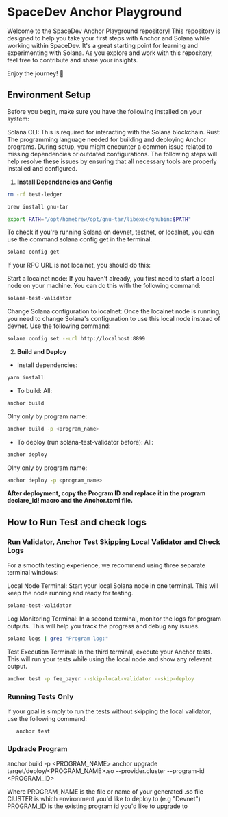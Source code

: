 # SpaceDev Anchor Playground

Welcome to the SpaceDev Anchor Playground repository! This repository is designed to help you take your first steps with Anchor and Solana while working within SpaceDev.
It's a great starting point for learning and experimenting with Solana.
As you explore and work with this repository, feel free to contribute and share your insights.

Enjoy the journey! 🚀

## Environment Setup

Before you begin, make sure you have the following installed on your system:

Solana CLI: This is required for interacting with the Solana blockchain.
Rust: The programming language needed for building and deploying Anchor programs.
During setup, you might encounter a common issue related to missing dependencies or outdated configurations. The following steps will help resolve these issues by ensuring that all necessary tools are properly installed and configured.

1. **Install Dependencies and Config**

```bash
rm -rf test-ledger

brew install gnu-tar

export PATH="/opt/homebrew/opt/gnu-tar/libexec/gnubin:$PATH"
```

To check if you're running Solana on devnet, testnet, or localnet, you can use the command solana config get in the terminal.

```bash
solana config get
```

If your RPC URL is not localnet, you should do this:

Start a localnet node: If you haven't already, you first need to start a local node on your machine. You can do this with the following command:

```bash
solana-test-validator
```

Change Solana configuration to localnet: Once the localnet node is running, you need to change Solana's configuration to use this local node instead of devnet. Use the following command:

```bash
solana config set --url http://localhost:8899
```

2. **Build and Deploy**

- Install dependencies:

```bash
yarn install
```

- To build:
  All:

```bash
anchor build
```

Olny only by program name:

```bash
anchor build -p <program_name>
```

- To deploy (run solana-test-validator before):
  All:

```bash
anchor deploy
```

Olny only by program name:

```bash
anchor deploy -p <program_name>
```

**After deployment, copy the Program ID and replace it in the program declare_id! macro and the Anchor.toml file.**

## How to Run Test and check logs

### Run Validator, Anchor Test Skipping Local Validator and Check Logs

For a smooth testing experience, we recommend using three separate terminal windows:

Local Node Terminal: Start your local Solana node in one terminal. This will keep the node running and ready for testing.

```bash
solana-test-validator
```

Log Monitoring Terminal: In a second terminal, monitor the logs for program outputs. This will help you track the progress and debug any issues.

```bash
solana logs | grep "Program log:"
```

Test Execution Terminal: In the third terminal, execute your Anchor tests. This will run your tests while using the local node and show any relevant output.

```bash
anchor test -p fee_payer --skip-local-validator --skip-deploy
```

### Running Tests Only

If your goal is simply to run the tests without skipping the local validator, use the following command:

```bash
   anchor test
```

### Updrade Program

anchor build -p <PROGRAM_NAME>
anchor upgrade target/deploy/<PROGRAM_NAME>.so --provider.cluster <CLUSTER> --program-id <PROGRAM_ID>

Where
PROGRAM_NAME is the file or name of your generated .so file
ClUSTER is which environment you'd like to deploy to (e.g "Devnet")
PROGRAM_ID is the existing program id you'd like to upgrade to

<!--
example:
anchor build -p hello_world
anchor upgrade target/deploy/hello_world.so --provider.cluster localnet --program-id 9Qt4N8UhuTtgWzkf8hKqEYjbzdpD5B7eb7vyhccArFG1
 -->
